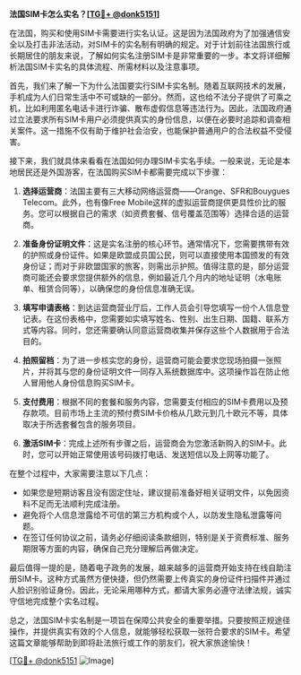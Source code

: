 **法国SIM卡怎么实名？[[TG💪+ @donk5151](https://t.me/s/donk5151)]**

在法国，购买和使用SIM卡需要进行实名认证。这是因为法国政府为了加强通信安全以及打击非法活动，对SIM卡的实名制有明确的规定。对于计划前往法国旅行或长期居住的朋友来说，了解如何实名注册SIM卡是非常重要的一步。本文将详细解析法国SIM卡实名的具体流程、所需材料以及注意事项。

首先，我们来了解一下为什么法国要实行SIM卡实名制。随着互联网技术的发展，手机成为人们日常生活中不可或缺的一部分。然而，这也给不法分子提供了可乘之机，比如利用匿名电话卡进行诈骗、散布虚假信息等违法行为。因此，法国政府通过立法要求所有SIM卡用户必须提供真实的身份信息，以便在必要时追踪和调查相关案件。这一措施不仅有助于维护社会治安，也能保护普通用户的合法权益不受侵害。

接下来，我们就具体来看看在法国如何办理SIM卡实名手续。一般来说，无论是本地居民还是外国游客，在法国购买SIM卡都需要完成以下步骤：

1. **选择运营商**：法国主要有三大移动网络运营商——Orange、SFR和Bouygues Telecom。此外，也有像Free Mobile这样的虚拟运营商提供更具性价比的服务。您可以根据自己的需求（如资费套餐、信号覆盖范围等）选择合适的运营商。

2. **准备身份证明文件**：这是实名注册的核心环节。通常情况下，您需要携带有效的护照或身份证件。如果是欧盟成员国公民，则可以直接使用本国颁发的有效身份证；而对于非欧盟国家的旅客，则需出示护照。值得注意的是，部分运营商可能还会要求您提供额外的信息，例如最近几个月内的地址证明（水电账单、租赁合同等），以确保您的身份信息准确无误。

3. **填写申请表格**：到达运营商营业厅后，工作人员会引导您填写一份个人信息登记表。在这份表格中，您需要如实填写姓名、性别、出生日期、国籍、联系方式等内容。同时，您还需要确认同意运营商收集并保存这些个人数据用于合法目的。

4. **拍照留档**：为了进一步核实您的身份，运营商可能会要求您现场拍摄一张照片，并将其与您的身份证明文件一同存入系统数据库中。这项操作旨在防止他人冒用他人身份信息购买SIM卡。

5. **支付费用**：根据不同的套餐和服务内容，您需要支付相应的SIM卡费用以及预存款项。目前市场上主流的预付费SIM卡价格从几欧元到几十欧元不等，具体取决于所选套餐包含的服务项目。

6. **激活SIM卡**：完成上述所有步骤之后，运营商会为您激活新购入的SIM卡。此时，您可以开始正常使用该号码拨打电话、发送短信以及上网等功能了。

在整个过程中，大家需要注意以下几点：

- 如果您是短期访客且没有固定住址，建议提前准备好相关证明文件，以免因资料不足而无法顺利完成注册。
- 避免将个人信息泄露给不可信的第三方机构或个人，以防发生隐私泄露等问题。
- 在签订任何协议之前，请务必仔细阅读条款细则，特别是关于资费标准、服务期限等方面的内容，确保自己充分理解后再做决定。

最后值得一提的是，随着电子政务的发展，越来越多的运营商开始支持在线自助注册SIM卡。这种方式虽然方便快捷，但仍然需要上传真实的身份证件扫描件并通过人脸识别验证身份。因此，无论采用哪种方式，都请大家务必遵守法律法规，诚实守信地完成整个实名过程。

总之，法国SIM卡实名制是一项旨在保障公共安全的重要举措。只要按照正规途径操作，并提供真实有效的个人信息，就能够轻松获取一张符合要求的SIM卡。希望这篇文章能够帮助到即将赴法旅行或工作的朋友们，祝大家旅途愉快！

[[TG💪+ @donk5151](https://t.me/s/donk5151) ![Image](https://i.postimg.cc/rwNCRYN7/Snipaste-2025-04-30-17-27-05.png)]